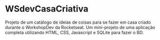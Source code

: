 # WSdevCasaCriativa
Projeto de um catálogo de ideias de coisas para se fazer em casa criado durante o WorkshopDev da Rocketseat.
Um mini-projeto de uma aplicação completa utilizando HTML, CSS, Javascript e SQLite para fazer o BD.

